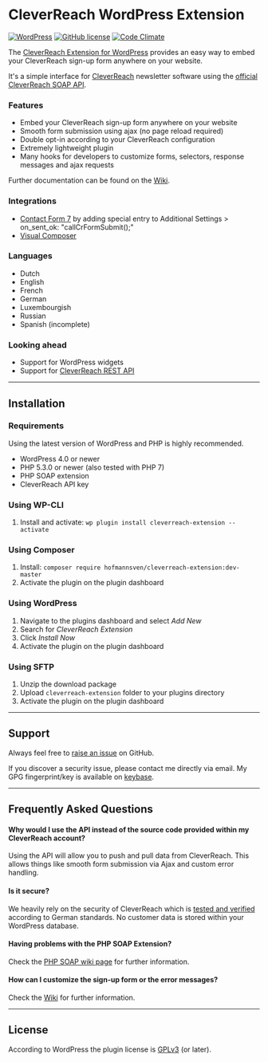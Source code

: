 # CleverReach WordPress Extension 

[![WordPress](https://img.shields.io/wordpress/v/github/hofmannsven/cleverreach-extension.svg?style=flat-square)](https://wordpress.org/plugins/cleverreach-extension/)
[![GitHub license](https://img.shields.io/badge/license-GPLv3-blue.svg?style=flat-square)](https://raw.githubusercontent.com/hofmannsven/cleverreach-extension/master/LICENSE.md)
[![Code Climate](https://img.shields.io/codeclimate/github/hofmannsven/cleverreach-extension.svg?style=flat-square)](https://codeclimate.com/github/hofmannsven/cleverreach-extension)

The [CleverReach Extension for WordPress](https://wordpress.org/plugins/cleverreach-extension/) provides an easy way to embed your CleverReach sign-up form anywhere on your website.

It's a simple interface for [CleverReach](https://www.cleverreach.com/) newsletter software using the [official CleverReach SOAP API](https://api.cleverreach.com/soap/doc/5.0/).

### Features
* Embed your CleverReach sign-up form anywhere on your website
* Smooth form submission using ajax (no page reload required)
* Double opt-in according to your CleverReach configuration
* Extremely lightweight plugin
* Many hooks for developers to customize forms, selectors, response messages and ajax requests

Further documentation can be found on the [Wiki](https://github.com/hofmannsven/cleverreach-extension/wiki).

### Integrations
* [Contact Form 7](https://github.com/hofmannsven/cleverreach-extension/wiki/Contact-Form-7)
  by adding special entry to Additional Settings > on_sent_ok: "callCrFormSubmit();"
* [Visual Composer](https://vc.wpbakery.com/)

### Languages
* Dutch
* English
* French
* German
* Luxembourgish
* Russian
* Spanish (incomplete)

### Looking ahead
* Support for WordPress widgets
* Support for [CleverReach REST API](https://rest.cleverreach.com/explorer/)


*** 


## Installation

### Requirements
Using the latest version of WordPress and PHP is highly recommended.

* WordPress 4.0 or newer
* PHP 5.3.0 or newer (also tested with PHP 7)
* PHP SOAP extension
* CleverReach API key

### Using WP-CLI
1. Install and activate: `wp plugin install cleverreach-extension --activate`

### Using Composer
1. Install: `composer require hofmannsven/cleverreach-extension:dev-master`
2. Activate the plugin on the plugin dashboard

### Using WordPress
1. Navigate to the plugins dashboard and select _Add New_
2. Search for _CleverReach Extension_
3. Click _Install Now_
4. Activate the plugin on the plugin dashboard

### Using SFTP
1. Unzip the download package
2. Upload `cleverreach-extension` folder to your plugins directory
3. Activate the plugin on the plugin dashboard


*** 


## Support

Always feel free to [raise an issue](https://github.com/hofmannsven/cleverreach-extension/issues) on GitHub.

If you discover a security issue, please contact me directly via email.
My GPG fingerprint/key is available on [keybase](https://keybase.io/hofmannsven).


*** 


## Frequently Asked Questions

#### Why would I use the API instead of the source code provided within my CleverReach account?
Using the API will allow you to push and pull data from CleverReach. 
This allows things like smooth form submission via Ajax and custom error handling.

#### Is it secure?
We heavily rely on the security of CleverReach which is [tested and verified](https://www.cleverreach.com/security) according to German standards.
No customer data is stored within your WordPress database.

#### Having problems with the PHP SOAP Extension?
Check the [PHP SOAP wiki page](https://github.com/hofmannsven/cleverreach-extension/wiki/PHP-SOAP-Extension) for further information.

#### How can I customize the sign-up form or the error messages?
Check the [Wiki](https://github.com/hofmannsven/cleverreach-extension/wiki) for further information.


*** 


## License

According to WordPress the plugin license is [GPLv3](https://www.gnu.org/licenses/gpl-3.0.txt) (or later).
